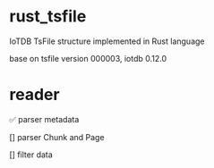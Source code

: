 # rust_tsfile
IoTDB TsFile structure implemented in Rust language

base on tsfile version 000003, iotdb 0.12.0

# reader
✅  parser metadata 

[] parser Chunk and Page

[] filter data 
